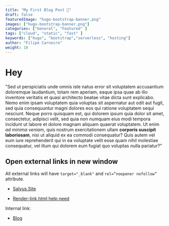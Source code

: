 ```yaml
---
title: "My First Blog Post 👋"
draft: false
featuredImage: "hugo-bootstrap-banner.png"
images: ["hugo-bootstrap-banner.png"]
categories: ["General", "Featured" ]
tags: ["cloud", "static", "fast" ]
keywords: ["hugo", "bootstrap","serverless", "hosting"]
author: "Filipe Carneiro"
weight: 10
---
```


# Hey 

"Sed ut perspiciatis unde omnis iste natus error sit voluptatem accusantium doloremque laudantium, totam rem aperiam, eaque ipsa quae ab illo inventore veritatis et quasi architecto beatae vitae dicta sunt explicabo. Nemo enim ipsam voluptatem quia voluptas sit aspernatur aut odit aut fugit, sed quia consequuntur magni dolores eos qui ratione voluptatem sequi nesciunt. Neque porro quisquam est, qui dolorem ipsum quia dolor sit amet, consectetur, adipisci velit, sed quia non numquam eius modi tempora incidunt ut labore et dolore magnam aliquam quaerat voluptatem. Ut enim *ad minima veniam*, quis nostrum exercitationem ullam **corporis suscipit laboriosam**, nisi ut aliquid ex ea commodi consequatur? Quis autem vel eum iure reprehenderit qui in ea voluptate velit esse quam nihil molestiae consequatur, vel illum qui dolorem eum fugiat quo voluptas nulla pariatur?"


## Open external links in new window

All external links will have `target="_blank"` and `rel=“noopener nofollow”` attribute.

- [Salvus.Site](https://salvus.site)

- [Render-link.html help need](https://discourse.gohugo.io/t/render-link-html-help-need/30006/3)

Internal link:

- [Blog](/blog/)
